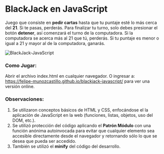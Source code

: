 # BlackJack en JavaScript

Juego que consiste en **pedir cartas** hasta que tu puntaje esté lo más cerca del **21**. Si te pasas, perderás. Para finalizar tu turno, solo debes presionar el botón
**detener**, así comenzará el turno de la computadora. Si la computadora se acerca más al 21 que tú, perderás. Si tu puntaje es menor o igual a 21 y mayor al de la computadora, ganarás. 

![BlackJack-JavaScript](https://github.com/Felipe-MunozCastillo/blackjack-javascript/assets/147751822/2dd0e43e-059b-4067-bac3-298b7d232f3e)

### **Como Jugar:**
Abrir el archivo index.html en cualquier navegador. O ingresar a:
         https://felipe-munozcastillo.github.io/blackjack-javascript/
para ver una versión online.


### **Observaciones:**
1. Se utilizaron conceptos básicos de HTML y CSS, enfocándose el la aplicación de JavaScript en la web (funciones, listas, objetos, uso del DOM, etc.).
2. Se utilizó protección del código aplicando el **Patrón Módulo** con una función anónima autoinvocada para evitar que cualquier elemento sea accesible
   directamente desde el navegador y retornando sólo lo que se desea que pueda ser accedido.
3. También se utilizó el **minify** del código del desarrollo.
